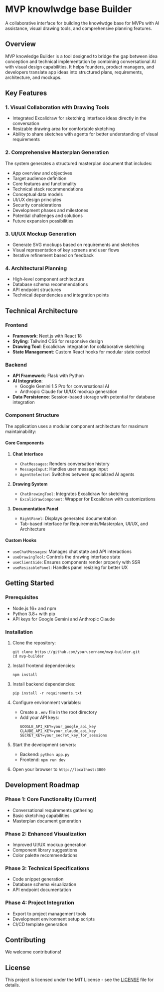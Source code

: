 # MVP knowlwdge base Builder

A collaborative interface for building the knowlwdge base for MVPs with AI assistance, visual drawing tools, and comprehensive planning features.

## Overview

MVP knowledge Builder is a tool designed to bridge the gap between idea conception and technical implementation by combining conversational AI with visual design capabilities. It helps founders, product managers, and developers translate app ideas into structured plans, requirements, architecture, and mockups.

## Key Features



### 1. Visual Collaboration with Drawing Tools

- Integrated Excalidraw for sketching interface ideas directly in the conversation
- Resizable drawing area for comfortable sketching
- Ability to share sketches with agents for better understanding of visual requirements

### 2. Comprehensive Masterplan Generation

The system generates a structured masterplan document that includes:
- App overview and objectives
- Target audience definition
- Core features and functionality
- Technical stack recommendations
- Conceptual data models
- UI/UX design principles
- Security considerations
- Development phases and milestones
- Potential challenges and solutions
- Future expansion possibilities

### 3. UI/UX Mockup Generation

- Generate SVG mockups based on requirements and sketches
- Visual representation of key screens and user flows
- Iterative refinement based on feedback

### 4. Architectural Planning

- High-level component architecture
- Database schema recommendations
- API endpoint structures
- Technical dependencies and integration points

## Technical Architecture

### Frontend

- **Framework**: Next.js with React 18
- **Styling**: Tailwind CSS for responsive design
- **Drawing Tool**: Excalidraw integration for collaborative sketching
- **State Management**: Custom React hooks for modular state control

### Backend

- **API Framework**: Flask with Python
- **AI Integration**: 
  - Google Gemini 1.5 Pro for conversational AI
  - Anthropic Claude for UI/UX mockup generation
- **Data Persistence**: Session-based storage with potential for database integration

### Component Structure

The application uses a modular component architecture for maximum maintainability:

#### Core Components

1. **Chat Interface**
   - `ChatMessages`: Renders conversation history
   - `MessageInput`: Handles user message input
   - `AgentSelector`: Switches between specialized AI agents

2. **Drawing System**
   - `ChatDrawingTool`: Integrates Excalidraw for sketching
   - `ExcalidrawComponent`: Wrapper for Excalidraw with customizations

3. **Documentation Panel**
   - `RightPanel`: Displays generated documentation
   - Tab-based interface for Requirements/Masterplan, UI/UX, and Architecture

#### Custom Hooks

- `useChatMessages`: Manages chat state and API interactions
- `useDrawingTool`: Controls the drawing interface state
- `useClientSide`: Ensures components render properly with SSR
- `useResizablePanel`: Handles panel resizing for better UX

## Getting Started

### Prerequisites

- Node.js 16+ and npm
- Python 3.8+ with pip
- API keys for Google Gemini and Anthropic Claude

### Installation

1. Clone the repository:
   ```
   git clone https://github.com/yourusername/mvp-builder.git
   cd mvp-builder
   ```

2. Install frontend dependencies:
   ```
   npm install
   ```

3. Install backend dependencies:
   ```
   pip install -r requirements.txt
   ```

4. Configure environment variables:
   - Create a `.env` file in the root directory
   - Add your API keys:
     ```
     GOOGLE_API_KEY=your_google_api_key
     CLAUDE_API_KEY=your_claude_api_key
     SECRET_KEY=your_secret_key_for_sessions
     ```

5. Start the development servers:
   - Backend: `python app.py`
   - Frontend: `npm run dev`

6. Open your browser to `http://localhost:3000`

## Development Roadmap

### Phase 1: Core Functionality (Current)
- Conversational requirements gathering
- Basic sketching capabilities
- Masterplan document generation

### Phase 2: Enhanced Visualization
- Improved UI/UX mockup generation
- Component library suggestions
- Color palette recommendations

### Phase 3: Technical Specifications
- Code snippet generation
- Database schema visualization
- API endpoint documentation

### Phase 4: Project Integration
- Export to project management tools
- Development environment setup scripts
- CI/CD template generation

## Contributing

We welcome contributions!

## License

This project is licensed under the MIT License - see the [LICENSE](LICENSE) file for details.
